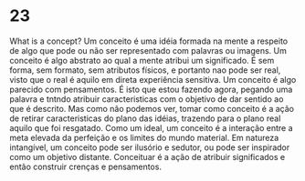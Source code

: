 # 23

What is a concept?
Um conceito é uma idéia formada na mente
a respeito de algo que pode ou não ser representado com
palavras ou imagens. Um conceito é algo abstrato
ao qual a mente atribui um significado. É sem
forma, sem formato, sem atributos físicos, e portanto
nao pode ser real, visto que o real é aquilo em
direta experiência sensitiva. Um conceito é algo
parecido com pensamentos. É isto que estou fazendo
agora, pegando uma palavra e tntndo atribuir
caracteristicas com o objetivo de dar sentido
ao que é descrito. Mas como não podemos ver,
tomar como conceito é a ação de retirar caracteristicas
do plano das idéias, trazendo para o plano real aquilo
que foi resgatado. Como um ideal, um conceito é a
interação entre a meta elevada da perfeição e
os limites do mundo material. Em natureza
intangível, um conceito pode ser ilusório e sedutor,
ou pode ser inspirador como um objetivo distante.
Conceituar é a ação de atribuir significados
e então construir crenças e pensamentos.
